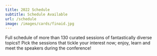 ```yaml
---
title: 2022 Schedule
subtitle: Schedule Available
url: /schedule
image: /images/cards/finaid.jpg
---
```


Full schedule of more than 130 curated sessions of fantastically diverse topics!! Pick the sessions that tickle your interest now; enjoy, learn and meet the speakers during the conference!
